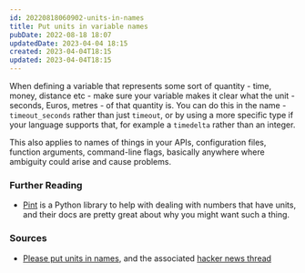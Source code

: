```yaml
---
id: 20220818060902-units-in-names
title: Put units in variable names
pubDate: 2022-08-18 18:07
updatedDate: 2023-04-04 18:15
created: 2023-04-04T18:15
updated: 2023-04-04T18:15
---
```


When defining a variable that represents some sort of quantity - time, money, distance etc - make sure your variable makes it clear what the unit - seconds, Euros, metres - of that quantity is. You can do this in the name - `timeout_seconds` rather than just `timeout`, or by using a more specific type if your language supports that, for example a `timedelta` rather than an integer.

This also applies to names of things in your APIs, configuration files, function arguments, command-line flags, basically anywhere where ambiguity could arise and cause problems.

### Further Reading

- [Pint](https://pint.readthedocs.io/en/stable/) is a Python library to help with dealing with numbers that have units, and their docs are pretty great about why you might want such a thing.

### Sources

- [Please put units in names](https://ruudvanasseldonk.com/2022/03/20/please-put-units-in-names), and the associated [hacker news thread](https://news.ycombinator.com/item?id=30749134)
